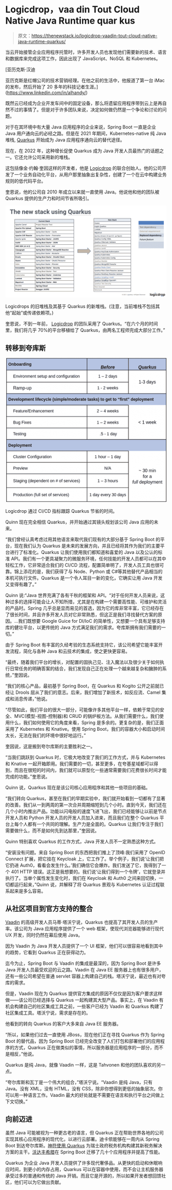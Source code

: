 # Logicdrop，vaa din Tout Cloud Native Java Runtime quar kus

> 原文：<https://thenewstack.io/logicdrop-vaadin-tout-cloud-native-java-runtime-quarkus/>

当云开始接管企业应用程序托管时，许多开发人员也发现他们需要新的技术、语言和数据库来完成这项工作，因此出现了 JavaScript、NoSQL 和 Kubernetes。

 [亚历克斯·汉迪

亚历克斯是红帽公司的技术营销经理。在他之前的生活中，他报道了第一台 iMac 的发布，然后开始了 20 多年的科技记者生涯。](https://www.linkedin.com/in/alhandy/) 

既然云已经成为企业开发车间中的固定设备，那么将遗留应用程序带到云上是再自然不过的事情了。但是对于许多团队来说，决定如何做仍然是一个争论和讨论的问题。

对于在其环境中有大量 Java 应用程序的企业来说，Spring Boot 一直是企业 Java 用户通向云的必经之路。但是在 2021 年期间，Kubernetes-native 纯 Java 堆栈, [Quarkus](https://quarkus.io/) 开始成为 Java 应用程序通向云的替代途径。

现在，在 2022 年，这种增长促使 Quarkus 成为 Java 开发人员最热门的话题之一。它还允许公司采用新的堆栈。

这包括像金·约翰·奎因这样的开发者，他是 [Logicdrop](https://logicdrop.com/) 的联合创始人。他的公司开发了一个业务自动化平台，从用户那里抽象出复杂性，创建了一个在云中构建业务规则的低代码平台。

奎恩说，他的公司自 2010 年成立以来就一直使用 Java。他说他和他的团队被 Quarkus 提供的生产力和时间节省所吸引。

![](img/f011e90f27b5e4cf010a930fa2731aff.png)

Logicdrops 的旧堆栈及其基于 Quarkus 的新堆栈。(注意，当前堆栈不包括其他“起始”或传递依赖项。)

奎恩说，不到一年前， [Logicdrop](https://quarkus.io/blog/logicdrop-customer-story/) 的团队采用了 Quarkus。“在六个月的时间里，我们将几乎 70%的平台移植给了 Quarkus，由两名工程师完成大部分工作。”

## 转移到夸库斯

![](img/6991fdc957b44389312b9694514ccdaf.png)

Logicdrop 通过 CI/CD 指标跟踪 Quarkus 节省的时间。

Quinn 现在完全相信 Quarkus，并开始通过其镜头规划该公司 Java 应用的未来。

“我们曾经认真考虑过用其他语言来取代我们现有的大部分基于 Spring Boot 的平台，现在我们认为 Quarkus 是未来的发展方向，并且已经将其作为我们的主要平台进行了标准化。Quarkus 让我们使用我们都知道和喜爱的 Java 以及公认的标准 API。我们有一个更具凝聚力的微服务环境，任何技能的开发人员都可以在其中轻松工作，它非常适合我们的 CI/CD 流程，配置简单明了，开发人员工具也很可靠。锦上添花的是，我们获得了与 Node、Python 或 C#等其他替代产品相当的本机可执行文件。Quarkus 是一个令人耳目一新的变化，它确实让用 Java 开发又变得有趣了。”

Quinn 说:“Java 世界充满了各有千秋的框架和 API。“对于任何开发人员来说，这种过多的选择可能会让人不知所措，尤其是在构建一个需要高性能、可维护和灵活的产品时。Spring 几乎总是显而易见的首选，因为它的库非常丰富，它已经存在了很长时间，并且许多开发人员对它非常熟悉，但这正是我们寻找替代方案的原因。…我们既想要 Google Guice for DI/IoC 的简单性，又想要一个具有足够支持库的健壮平台，以更传统的 Java 方式满足我们的需求。夸库斯拥有我们需要的一切。”

由于 Spring Boot 有丰富的久经考验的生态系统支持它，该公司希望它能丰富开发流程，简化与各种 Java 和云技术的集成，使之更快更容易。

“最终，随着我们平台的增长，对配置的固执己见、注入魔法以及很少关于如何执行日常任务的明确答案的结合，我们发现自己正在处理一个越来越复杂和臃肿的系统，”奎因说。

“我们的核心产品，最初基于 Spring Boot，在 Quarkus 和 Kogito 公开之前就已经让 Drools 屈从了我们的意志。后来，我们增加了新技术，如反应流、Camel 集成和消息传递，”他说。

“尽管如此，我们平台的很大一部分，可能像许多其他平台一样，依赖于常见的安全、MVC(模型-视图-控制器)和 CRUD 的锅炉板方法。从我们需要什么，我们使用什么，我们如何使用它的角度来看，Spring 是多余的。更复杂的是，我们正面采用了 Kubernetes 和 Knative。使用 Spring Boot，我们的容器大小和启动时间太长，无法在我们的环境中很好地运行。”

奎因说，这是搬到夸尔库斯的主要胜利之一。

“当我们跳跃到 Quarkus 时，它极大地改变了我们的工作方式，并与 Kubernetes 和 Knative 一起开箱即用。我们需要的一切，甚至更多，在夸基星域都可以得到，而且在很短的时间内，我们就可以原型化一些通常需要我们花费很长时间才能完成的功能。”奎恩说。

Quinn 说，Quarkus 现在是该公司核心应用程序和其他一些项目的基础。

“我们转向 Quarkus，甚至在我们的早期实验中，我们就开始看到一切都有了显著的改善。我们从一到两周的第一次合并周期缩短到几个小时。直到今天，我们还在几个小时内推出产品。功能以闪电般的速度飞进飞出，我们已经能够让以前是节点开发人员和 Python 开发人员的开发人员加入进来，而且我们在整个 Quarkus 平台上每个人都有一个共同的理解。生产力是全面的。Quarkus 让我们专注于我们需要做什么，而不是如何先到达那里，”奎因说。

Quinn 特别喜欢 Quarkus 的工作方式，Java 开发人员不一定熟悉这种方式。

“安装没有问题。来自 Spring Boot 的东西把我们推上了顶峰:我们采用了 OpenID Connect 扩展，把它挂在 Keycloak 上，它工作了。举个例子，我们说‘让我们把它扔进 Auth0，看看会发生什么。’我们确信它会爆炸。我们发送了它，我得到了一个 401 HTTP 错误。这正是我想要的。我们说‘让我们得到一个令牌’，它就登录并执行了。当单个属性发生变化时，我们在 Keycloak 和 Auth0 之间来回切换，一切都运行起来，”Quinn 说，并解释了将 Quarkus 景观与 Kubernetes 认证过程联系起来是多么容易。

## 从社区项目到官方支持的整合

[Vaadin](https://vaadin.com/) 的高级开发人员马蒂·塔沃宁说，Quarkus 也提高了其开发人员的生产率。该公司为 Java 应用程序提供了一个 web 框架，使现代浏览器能够进行现代 UX 开发，同时仍然在幕后使用 Java。

因为 Vaadin 为 Java 开发人员提供了一个 UI 框架，他们可以很容易地看到其中的趋势，它看到 Quarkus 正在获得动力。

迄今为止，Spring Boot 与 Vaadin 的集成是最深的，因为 Spring Boot 是许多 Java 开发人员最受欢迎的云之路。Vaadin 在 Java EE 服务器上也有很多用户，还有一些公司希望在普通 servlet 容器上构建自己的栈。塔沃宁说，最近也有对夸库的需求。

但是，Vaadin 现在为 Quarkus 提供官方集成的原因不仅仅是因为客户要求这样做——该公司已经选择与 Quarkus 一起构建其大型产品。事实上，在 Vaadin 有机会构建自己的社区集成工具之前，一些客户已经为 Vaadin 和 Quarkus 构建了社区集成工具。塔沃宁说，需求是存在的。

他看到的转向 Quarkus 的客户大多来自 Java EE 服务器。

“所以，如果他们过去一直使用 JBoss，现在他们正在寻找 Quarkus 作为 Spring Boot 的替代品，因为 Spring Boot 已经完全改变了人们打包和部署他们的应用程序的方式，Quarkus 正在做类似的事情，所以服务器是应用程序的一部分，而不是相反，”他说。

Quarkus 是纯 Java，就像 Vaadin 一样，这是 Tahvonen 和他的团队喜欢的另一点。

“夸尔库斯和瓦丁是一个伟大的组合，”塔沃宁说。“Vaadin 是纯 Java，只有 Java。没有 XML，没有 HTML，没有 CSS，除非你想得到更低的抽象层次。你可以用一种语言工作。Vaadin 最大的好处就是不需要在语言和执行平台之间做上下文切换。”

## 向前迈进

虽然 Java 可能被视为一种更古老的语言，但 Quarkus 正在帮助世界各地的公司实现其核心应用程序的现代化，以进行云部署。迪卡侬能够在一周内从 Spring Boot 到达夸尔库斯。[神符使用 Quarkus](https://quarkus.io/blog/abraxas-customer-story/) 为瑞士政府税务机构构建其新税务解决方案的主干。[沃达丰希腊](https://quarkus.io/blog/vodafone-greece-replaces-spring-boot/)在 Spring Boot 迁移了几十个应用程序并提高了性能。

Quarkus 为企业 Java 开发人员提供了许多现代奢侈品。从更快的启动和休眠响应时间，到更小的内存占用，Quarkus 可以在容器中使用，而不会让主机服务器承受过多的普通和传统的 Java 开销。而且它是开源的，所以如果开发者想回馈社区，他们可以为它做出贡献。

<svg xmlns:xlink="http://www.w3.org/1999/xlink" viewBox="0 0 68 31" version="1.1"><title>Group</title> <desc>Created with Sketch.</desc></svg>